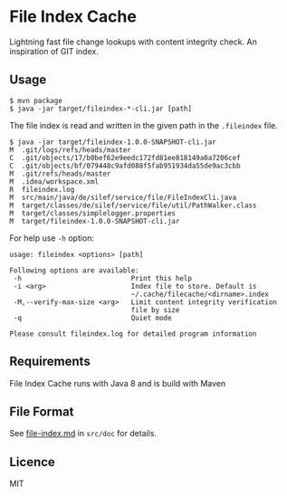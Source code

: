 # File Index Cache

Lightning fast file change lookups with content integrity check. An inspiration of
GIT index.

## Usage

    $ mvn package
    $ java -jar target/fileindex-*-cli.jar [path]
    
The file index is read and written in the given path in the `.fileindex` file.

    $ java -jar target/fileindex-1.0.0-SNAPSHOT-cli.jar 
    M  .git/logs/refs/heads/master
    C  .git/objects/17/b0bef62e9eedc172fd81ee818149a0a7206cef
    C  .git/objects/bf/079448c9afd088f5fab951934da55de9ac3cbb
    M  .git/refs/heads/master
    M  .idea/workspace.xml
    R  fileindex.log
    M  src/main/java/de/silef/service/file/FileIndexCli.java
    M  target/classes/de/silef/service/file/util/PathWalker.class
    M  target/classes/simplelogger.properties
    M  target/fileindex-1.0.0-SNAPSHOT-cli.jar

For help use `-h` option:
 
    usage: fileindex <options> [path]
    
    Following options are available:
     -h                           Print this help
     -i <arg>                     Index file to store. Default is
                                  ~/.cache/filecache/<dirname>.index
     -M,--verify-max-size <arg>   Limit content integrity verification 
                                  file by size
     -q                           Quiet mode
    
    Please consult fileindex.log for detailed program information

## Requirements

File Index Cache runs with Java 8 and is build with Maven

## File Format

See [file-index.md](src/doc/file-index.md) in `src/doc` for details.

## Licence

MIT